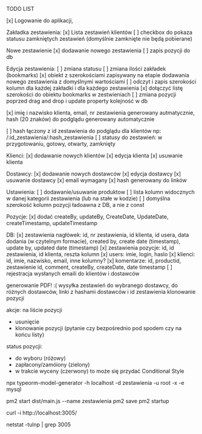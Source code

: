 TODO LIST

[x] Logowanie do aplikacji,

Zakładka zestawienia:
[x] Lista zestawień klientów
[ ] checkbox do pokaza statusu zamkniętych zestawień (domyślnie zamknięte nie będą pobierane)

Nowe zestawienie
[x] dodawanie nowego zestawienia
[ ] zapis pozycji do db

Edycja zestawienia:
[ ] zmiana statusu
[ ] zmiana ilości zakładek (bookmarks)
[x] obiekt z szerokościami zapisywany na etapie dodawania nowego zestawienia z domyślnymi wartościami
[ ] odczyt i zapis szerokości kolumn dla każdej zakładki i dla każdego zestawienia
[x] dołączyć listę szerokości do obiektu bookmarks w zestwieniach
[ ] zmiana pozycji poprzed drag and drop i update property kolejność w db

[x] imię i nazwisko klienta, email, nr zestawienia generowany autmatycznie, hash (20 znaków) do podglądu generowany automatycznie

[ ] hash łączony z id zestawienia do podglądu dla klientów np: /:id_zestawienia/:hash_zestawienia
[ ] statusy do zestawień: w przygotowaniu, gotowy, otwarty, zamknięty

Klienci:
[x] dodawanie nowych klientów
[x] edycja klienta
[x] usuwanie klienta

Dostawcy:
[x] dodawanie nowych dostawców
[x] edycja dostawcy
[x] usuwanie dostawcy
[x] email wymagany
[x] hash generowany do linków

Ustawienia:
[ ] dodawanie/usuwanie produktow
[ ] lista kolumn widocznych w danej kategorii zestawienia (lub na stałe w kodzie)
[ ] domyślna szerokość kolumn pozycji ładoawna z DB, a nie z const

Pozycje:
[x] dodać createBy, updateBy, CreateDate, UpdateDate, createTimestamp, updateTimestamp

DB:
[x] zestawienia nagłówek: id, nr zestawienia, id klienta, id usera, data dodania (w czytelnym formacie), created by, create date (timestamp), update by, updated date (timestamp)
[x] zestawienia pozycje: id, id zestawienia, id klienta, reszta kolumn
[x] users: imie, login, haslo
[x] klienci: id, imie, nazwisko, email, inne kolumny?
[x] komentarze: id, productid, zestawienie id, comment, createBy, createDate, date timestamp
[ ] rejestracja wysłanych emaili do klientów i dostawców

generowanie PDF! :(
wysyłka zestawień do wybranego dostawcy, do różnych dostawców, linki z hashami dostawców i id zestawienia
klonowanie pozycji

akcje: na liście pozycji

- usunięcie
- klonowanie pozycji (pytanie czy bezpośrednio pod spodem czy na końcu listy)

status pozycji:

- do wyboru (różowy)
- zapłacony/zamóiony (zielony)
- w trakcie wyceny (czerwony)
  to może się przydać Conditional Style

npx typeorm-model-generator -h localhost -d zestawienia -u root -x -e mysql

pm2 start dist/main.js --name zestawienia
pm2 save
pm2 startup

curl -i http://localhost:3005/

netstat -tulnp | grep 3005
